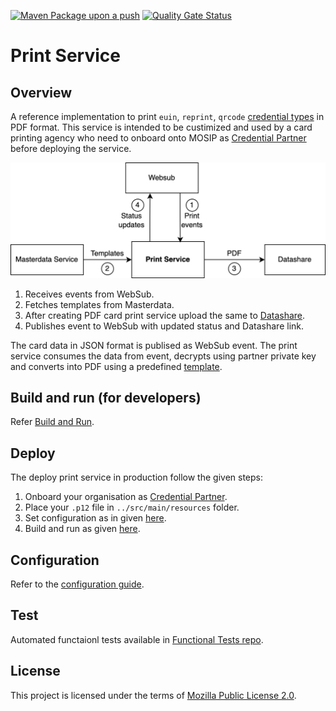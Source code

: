 [![Maven Package upon a push](https://github.com/mosip/print/actions/workflows/push_trigger.yml/badge.svg?branch=release-1.2.0.1)](https://github.com/mosip/print/actions/workflows/push_trigger.yml)
[![Quality Gate Status](https://sonarcloud.io/api/project_badges/measure?branch=release-1.2.0.1&project=mosip_admin-services&id=mosip_admin-services&metric=alert_status)](https://sonarcloud.io/dashboard?branch=release-1.2.0.1&id=mosip_admin-services)
# Print Service 

## Overview
A reference implementation to print `euin`, `reprint`, `qrcode` [credential types](https://docs.mosip.io/1.2.0/modules/id-repository#credential-types) in PDF format. This service is intended to be custimized and used by a card printing agency who need to onboard onto MOSIP as [Credential Partner](https://docs.mosip.io/1.2.0/partners#credential-partner-cp) before deploying the service.  

![](print-service/docs/print-service.png)

1. Receives events from WebSub.
2. Fetches templates from Masterdata.
3. After creating PDF card print service upload the same to [Datashare](https://docs.mosip.io/1.2.0/modules/data-share).
4. Publishes event to WebSub with updated status and Datashare link.

The card data in JSON format is publised as WebSub event.  The print service consumes the data from event, decrypts using partner private key and converts into PDF using a predefined [template](print-service/docs/configuration.md#template).

## Build and run (for developers)
Refer [Build and Run](print-service/docs/build-and-run.md).
    
## Deploy
The deploy print service in production follow the given steps:

1. Onboard your organisation as [Credential Partner](https://docs.mosip.io/1.2.0/partners).
1. Place your `.p12` file in `../src/main/resources` folder.
1. Set configuration as in given [here](print-service/docs/configuation.md).
1. Build and run as given [here](print-service/docs/build-and-run.md).

## Configuration
Refer to the [configuration guide](print-service/docs/configuration.md).

## Test
Automated functaionl tests available in [Functional Tests repo](https://github.com/mosip/mosip-functional-tests).
## License
This project is licensed under the terms of [Mozilla Public License 2.0](LICENSE).
